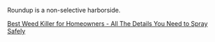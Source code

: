 Roundup is a non-selective harborside.

[Best Weed Killer for Homeowners - All The Details You Need to Spray Safely](https://www.youtube.com/watch?v=1tnEzjL-fIs)
